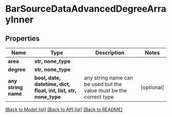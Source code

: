 # BarSourceDataAdvancedDegreeArrayInner


## Properties
Name | Type | Description | Notes
------------ | ------------- | ------------- | -------------
**area** | **str, none_type** |  | 
**degree** | **str, none_type** |  | 
**any string name** | **bool, date, datetime, dict, float, int, list, str, none_type** | any string name can be used but the value must be the correct type | [optional]

[[Back to Model list]](../README.md#documentation-for-models) [[Back to API list]](../README.md#documentation-for-api-endpoints) [[Back to README]](../README.md)


